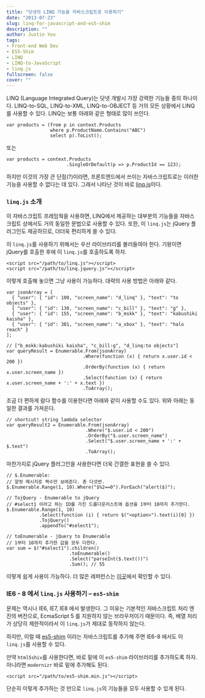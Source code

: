 ```yaml
---
title: "닷넷의 LINQ 기능을 자바스크립트로 이용하기"
date: "2013-07-23"
slug: linq-for-javascript-and-es5-shim
description: ""
author: Justin Yoo
tags:
- Front-end Web Dev
- ES5-Shim
- LINQ
- LINQ-to-JavaScript
- linq.js
fullscreen: false
cover: ""
---
```


LINQ (Language Integrated Query)는 닷넷 개발시 가장 강력한 기능들 중의 하나이다. LINQ-to-SQL, LINQ-to-XML, LINQ-to-OBJECT 등 거의 모든 상황에서 LINQ를 사용할 수 있다. LINQ는 보통 아래와 같은 형태로 많이 쓰인다.

```
var products = (from p in context.Products
                where p.ProductName.Contains("ABC")
                select p).ToList();

```

또는

```
var products = context.Products
                      .SingleOrDefault(p => p.ProductId == 123);

```

하지만 이것의 가장 큰 단점(?)이라면, 프론트엔드에서 쓰이는 자바스크립트로는 이러한 기능을 사용할 수 없다는 데 있다. 그래서 나타난 것이 바로 [linq.js](http://linqjs.codeplex.com)이다.

### `linq.js` 소개

이 자바스크립트 프레임웍을 사용하면, LINQ에서 제공하는 대부분의 기능들을 자바스크립트 상에서도 거의 동일한 문법으로 사용할 수 있다. 또한, 이 `linq.js`는 jQuery 플러그인도 제공하므로, 더더욱 편리하게 쓸 수 있다.

이 `linq.js`를 사용하기 위해서는 우선 라이브러리를 불러들여야 한다. 기왕이면 jQuery를 호출한 후에 이 `linq.js`를 호출하도록 하자.

```
<script src="/path/to/linq.js"></script>
<script src="/path/to/linq.jquery.js"></script>

```

이렇게 호출해 놓으면 그냥 사용이 가능하다. 대략의 사용 방법은 아래와 같다.

```
var jsonArray = [
  { "user": { "id": 100, "screen_name": "d_linq" }, "text": "to objects" },
  { "user": { "id": 130, "screen_name": "c_bill" }, "text": "g" },
  { "user": { "id": 155, "screen_name": "b_mskk" }, "text": "kabushiki kaisha" },
  { "user": { "id": 301, "screen_name": "a_xbox" }, "text": "halo reach" }
];

// ["b_mskk:kabushiki kaisha", "c_bill:g", "d_linq:to objects"]
var queryResult = Enumerable.From(jsonArray)
                            .Where(function (x) { return x.user.id < 200 })
                            .OrderBy(function (x) { return x.user.screen_name })
                            .Select(function (x) { return x.user.screen_name + ':' + x.text })
                            .ToArray();

```

조금 더 편하게 람다 함수를 이용한다면 아래와 같이 사용할 수도 있다. 위와 아래는 동일한 결과를 가져온다.

```
// shortcut! string lambda selector
var queryResult2 = Enumerable.From(jsonArray)
                             .Where("$.user.id < 200")
                             .OrderBy("$.user.screen_name")
                             .Select("$.user.screen_name + ':' + $.text")
                             .ToArray();

```

마찬가지로 jQuery 플러그인을 사용한다면 더욱 간결한 표현을 쓸 수 있다.

```
// $.Enumerable:
// 알럿 메시지로 짝수만 보여준다. 총 다섯번.
$.Enumerable.Range(1, 10).Where("$%2==0").ForEach("alert($)");

// TojQuery - Enumerable to jQuery
// #select1 이라고 하는 ID를 가진 드롭다운리스트에 옵션을 1부터 10까지 추가한다.
$.Enumerable.Range(1, 10)
            .Select(function (i) { return $("<option>").text(i)[0] })
            .TojQuery()
            .appendTo("#select1");

// toEnumerable - jQuery to Enumerable
// 1부터 10까지 추가한 값을 모두 더한다.
var sum = $("#select1").children()
                       .toEnumerable()
                       .Select("parseInt($.text())")
                       .Sum(); // 55

```

이렇게 쉽게 사용이 가능하다. 더 많은 레퍼런스는 [이곳](http://neue.cc/reference.htm)에서 확인할 수 있다.

### IE6 - 8 에서 `linq.js` 사용하기 – `es5-shim`

문제는 역시나 IE6, IE7, IE8 에서 발생한다. 그 이유는 기본적인 자바스크립트 처리 엔진의 버전으로, EcmaScript 5 를 지원하지 않는 브라우저이기 때문이다. 즉, 배열 처리가 상당히 제한적이라서 이 `linq.js`가 제대로 동작하지 않는다.

하지만, 이럴 때 [es5-shim](https://github.com/kriskowal/es5-shim) 이라는 자바스크립트를 추가해 주면 IE6-8 에서도 이 `linq.js`를 사용할 수 있다.

만약 `html5shiv`를 사용한다면, 바로 밑에 이 `es5-shim` 라이브러리를 추가하도록 하자. 아니라면 `modernizr` 바로 밑에 추가해도 된다.

```
<script src="/path/to/es5-shim.min.js"></script>

```

단순히 이렇게 추가하는 것 만으로 `linq.js`의 기능들을 모두 사용할 수 있게 된다.

